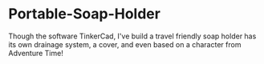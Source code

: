 # Portable-Soap-Holder
Though the software TinkerCad, I've build a travel friendly soap holder has its own drainage system, a cover, and even based on a character from Adventure Time!

